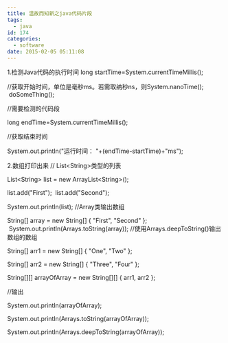 ```yaml
---
title: 温故而知新之java代码片段
tags:
  - java
id: 174
categories:
  - software
date: 2015-02-05 05:11:08
---
```


1.检测Java代码的执行时间
long startTime=System.currentTimeMillis();

//获取开始时间，单位是毫秒ms。若需取纳秒ns，则System.nanoTime();  doSomeThing();

//需要检测的代码段

long endTime=System.currentTimeMillis();

//获取结束时间

System.out.println("运行时间： "+(endTime-startTime)+"ms");

2.数组打印出来
// List&lt;String&gt;类型的列表

List&lt;String&gt; list = new ArrayList&lt;String&gt;();

list.add("First");  list.add("Second");

System.out.println(list);
//Array类输出数组

String[] array = new String[] { "First", "Second" };  System.out.println(Arrays.toString(array));
//使用Arrays.deepToString()输出数组的数组

String[] arr1 = new String[] { "One", "Two" };

String[] arr2 = new String[] { "Three", "Four" };

String[][] arrayOfArray = new String[][] { arr1, arr2 };

//输出

System.out.println(arrayOfArray);

System.out.println(Arrays.toString(arrayOfArray));

System.out.println(Arrays.deepToString(arrayOfArray));
